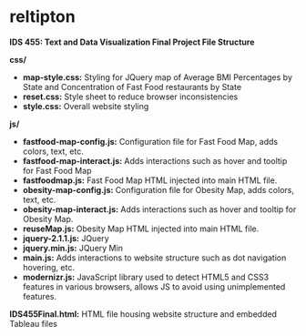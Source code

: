 # reltipton

**IDS 455: Text and Data Visualization Final Project File Structure**

**css/**

- **map-style.css:** Styling for JQuery map of Average BMI Percentages by State and Concentration of Fast Food restaurants by State
- **reset.css:** Style sheet to reduce browser inconsistencies
- **style.css:** Overall website styling

**js/**

- **fastfood-map-config.js:** Configuration file for Fast Food Map, adds colors, text, etc.
- **fastfood-map-interact.js:** Adds interactions such as hover and tooltip for Fast Food Map
- **fastfoodmap.js:** Fast Food Map HTML injected into main HTML file.
- **obesity-map-config.js:** Configuration file for Obesity Map, adds colors, text, etc.
- **obesity-map-interact.js:** Adds interactions such as hover and tooltip for Obesity Map.
- **reuseMap.js:** Obesity Map HTML injected into main HTML file. 
- **jquery-2.1.1.js:** JQuery
- **jquery.min.js:** JQuery Min
- **main.js:** Adds interactions to website structure such as dot navigation hovering, etc. 
- **modernizr.js:** JavaScript library used to detect HTML5 and CSS3 features in various browsers, allows JS to avoid using unimplemented features.	

**IDS455Final.html:** HTML file housing website structure and embedded Tableau files
